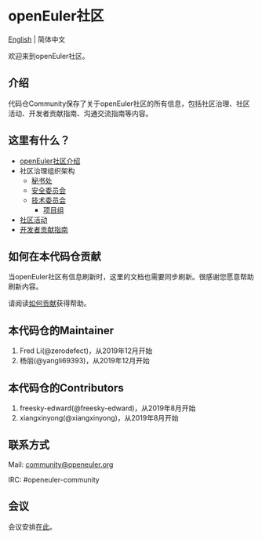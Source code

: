 # openEuler社区
[English](./README.md) | 简体中文


欢迎来到openEuler社区。


## 介绍

代码仓Community保存了关于openEuler社区的所有信息，包括社区治理、社区活动、开发者贡献指南、沟通交流指南等内容。 

## 这里有什么？

- [openEuler社区介绍](/zh/governance)
- 社区治理组织架构
    - [秘书处](/zh/secretariat)
    - [安全委员会](/zh/security-committee)
    - [技术委员会](/zh/technical-committee)
        - [项目组](https://openeuler.org/zh/sig.html)
- [社区活动](https://openeuler.org/zh/events.html)
- [开发者贡献指南](https://openeuler.org/zh/developer.html)


## 如何在本代码仓贡献

当openEuler社区有信息刷新时，这里的文档也需要同步刷新。很感谢您愿意帮助刷新内容。

请阅读[如何贡献](/CONTRIBUTING.md)获得帮助。

## 本代码仓的Maintainer

1. Fred Li(@zerodefect)，从2019年12月开始
2. 杨丽(@yangli69393)，从2019年12月开始

## 本代码仓的Contributors

1. freesky-edward(@freesky-edward)，从2019年8月开始
2. xiangxinyong(@xiangxinyong)，从2019年8月开始

## 联系方式

Mail: community@openeuler.org

IRC: #openeuler-community

## 会议

会议安排[在此](/meeting_records/README.md)。